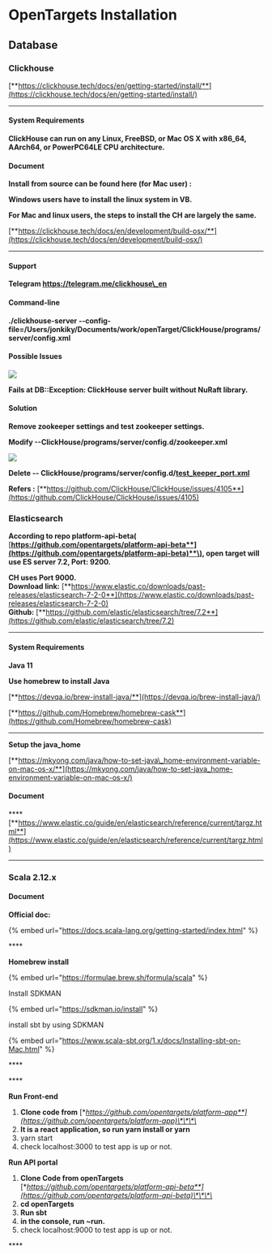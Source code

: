 # OpenTargets Installation

## **Database** 

### **Clickhouse** 

[**https://clickhouse.tech/docs/en/getting-started/install/**](https://clickhouse.tech/docs/en/getting-started/install/)   
****

#### **System Requirements** 

**ClickHouse can run on any Linux, FreeBSD, or Mac OS X with x86\_64, AArch64, or PowerPC64LE CPU architecture.**

#### **Document**

**Install from source can be found here \(for Mac user\) :** 

**Windows users have to install the linux system in VB.**

**For Mac and linux users, the steps to install the CH are largely the same.** 

[**https://clickhouse.tech/docs/en/development/build-osx/**](https://clickhouse.tech/docs/en/development/build-osx/)  
****

#### **Support**

**Telegram  https://telegram.me/clickhouse\_en**  


#### **Command-line** 

**./clickhouse-server --config-file=/Users/jonkiky/Documents/work/openTarget/ClickHouse/programs/server/config.xml**  


#### **Possible Issues** 

![](https://lh5.googleusercontent.com/2IpyormoZPisU-Z_eSWHZQ_Cuin8xkT8z430BKkY_lrblRQAiXZ2o-oVUoVb9UYxOt4SfodYvZ6rNXo_GbKzxmolxjnXjadtA2MW7R6v---6Zp_mhd1H43ixqimCbft17K4M6Ov7)

**Fails at  DB::Exception: ClickHouse server built without NuRaft library.**  


#### **Solution**

**Remove zookeeper settings and test zookeeper settings.**  

**Modify --ClickHouse/programs/server/config.d/zookeeper.xml**

![](https://lh5.googleusercontent.com/D02sDz_RuMapR9qdi9ktHGpTqD2dyaaosTXcVf2F9oIjuWx3D0RT0toYLJ8efL0SHwTbRMm5W6hXx4OCfckVKQ4Oytc639uRK4l4tbhhvbJRVocUPWfDl8xRo7cb_dIdIgUQJRQT)

**Delete -- ClickHouse/programs/server/config.d/**[**test\_keeper\_port.xml**](https://github.com/ClickHouse/ClickHouse/blob/master/programs/server/config.d/test_keeper_port.xml)

**Refers :** [**https://github.com/ClickHouse/ClickHouse/issues/4105**](https://github.com/ClickHouse/ClickHouse/issues/4105)

### **Elasticsearch**

**According to repo platform-api-beta\(** [**https://github.com/opentargets/platform-api-beta**](https://github.com/opentargets/platform-api-beta)**\), open target will use ES server 7.2, Port: 9200.** 

**CH uses Port 9000.   
Download link:** [**https://www.elastic.co/downloads/past-releases/elasticsearch-7-2-0**](https://www.elastic.co/downloads/past-releases/elasticsearch-7-2-0)  
**Github:** [**https://github.com/elastic/elasticsearch/tree/7.2**](https://github.com/elastic/elasticsearch/tree/7.2)   
****

#### **System Requirements** 

 **Java 11** 

**Use homebrew to install Java** 

[**https://devqa.io/brew-install-java/**](https://devqa.io/brew-install-java/)

[**https://github.com/Homebrew/homebrew-cask**](https://github.com/Homebrew/homebrew-cask)  
****

**Setup the java\_home** 

[**https://mkyong.com/java/how-to-set-java\_home-environment-variable-on-mac-os-x/**](https://mkyong.com/java/how-to-set-java_home-environment-variable-on-mac-os-x/)

#### **Document** 

\*\*\*\*[**https://www.elastic.co/guide/en/elasticsearch/reference/current/targz.html**](https://www.elastic.co/guide/en/elasticsearch/reference/current/targz.html)  
****

### **Scala 2.12.x** 

#### **Document**

**Official doc:**

{% embed url="https://docs.scala-lang.org/getting-started/index.html" %}

\*\*\*\*

**Homebrew install** 

{% embed url="https://formulae.brew.sh/formula/scala" %}

Install SDKMAN

{% embed url="https://sdkman.io/install" %}



install sbt by using SDKMAN

{% embed url="https://www.scala-sbt.org/1.x/docs/Installing-sbt-on-Mac.html" %}

\*\*\*\*

\*\*\*\*

**Run Front-end** 

1. **Clone code from** [**https://github.com/opentargets/platform-app**](https://github.com/opentargets/platform-app)\*\*\*\*
2.  **It is a react application, so run yarn install or yarn**
3. yarn start 
4. check localhost:3000 to test app is up or not. 

**Run API portal**

1. **Clone  Code from openTargets** [**https://github.com/opentargets/platform-api-beta**](https://github.com/opentargets/platform-api-beta)\*\*\*\*
2. **cd openTargets**
3. **Run sbt**
4. **in the console, run ~run.** 
5. check localhost:9000 to test app is up or not. 







\*\*\*\*

